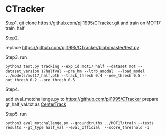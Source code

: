 # CTracker

Step1.  git clone https://github.com/pjl1995/CTracker.git and train on MOT17 train_half


Step2. 

replace https://github.com/pjl1995/CTracker/blob/master/test.py


Step3. run
```
python3 test.py tracking --exp_id mot17_half --dataset mot --dataset_version 17halfval --pre_hm --ltrb_amodal  --load_model ../models/mot17_half.pth --track_thresh 0.4 --new_thresh 0.5 --out_thresh 0.2 --pre_thresh 0.5
```

Step4. 

add eval_motchallenge.py to https://github.com/pjl1995/CTracker
prepare gt_half_val.txt as [CenterTrack](https://github.com/xingyizhou/CenterTrack/blob/master/readme/DATA.md)

Step5. run
```
python3 eval_motchallenge.py --groundtruths ../MOT17/train --tests results --gt_type half_val --eval_official  --score_threshold -1
```
